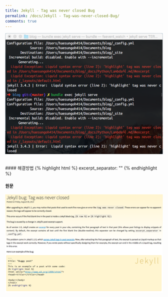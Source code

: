 ```yaml
---
title: Jekyll - Tag was never closed Bug
permalink: /docs/Jekyll - Tag-was-never-closed-Bug/
comments: true
---
```

![web-01](/img/web-01.png)

<br/>
#### 해결방법
{% highlight html %}
  <!-- /_config.yml 에 추가 -->
  excerpt_separator: ""
{% endhighlight %}

<br/>

#### 원문
<a href="http://blog.slaks.net/2013-08-09/jekyll-tag-was-never-closed/">![web-02](/img/web-02.png)</a>
